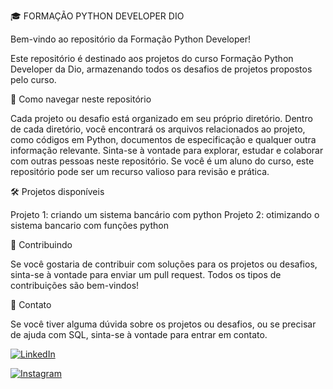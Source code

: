 🎓 FORMAÇÃO PYTHON DEVELOPER DIO

Bem-vindo ao repositório da Formação Python Developer!

Este repositório é destinado aos projetos do curso Formação Python Developer da Dio, armazenando todos os desafios de projetos propostos pelo curso.

📂 Como navegar neste repositório

Cada projeto ou desafio está organizado em seu próprio diretório.
Dentro de cada diretório, você encontrará os arquivos relacionados ao projeto, como códigos em Python, documentos de especificação e qualquer outra informação relevante.
Sinta-se à vontade para explorar, estudar e colaborar com outras pessoas neste repositório.
Se você é um aluno do curso, este repositório pode ser um recurso valioso para revisão e prática.

🛠️ Projetos disponíveis

Projeto 1: criando um sistema bancário com python
Projeto 2: otimizando o sistema bancario com funções python

🤝 Contribuindo

Se você gostaria de contribuir com soluções para os projetos ou desafios, sinta-se à vontade para enviar um pull request. Todos os tipos de contribuições são bem-vindos!

📧 Contato

Se você tiver alguma dúvida sobre os projetos ou desafios, ou se precisar de ajuda com SQL, sinta-se à vontade para entrar em contato.

[![LinkedIn](https://img.shields.io/badge/LinkedIn-0077B5?style=for-the-badge&logo=linkedin&logoColor=white)](https://www.linkedin.com/in/marcos-vinicius-catapan-b766b1305/)

[![Instagram](https://img.shields.io/badge/-Instagram-%23E4405F?style=for-the-badge&logo=instagram&logoColor=white)](https://www.instagram.com/marcos_catapan/)
